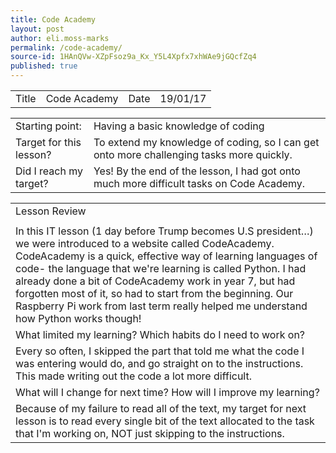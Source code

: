 ```yaml
---
title: Code Academy
layout: post
author: eli.moss-marks
permalink: /code-academy/
source-id: 1HAnQVw-XZpFsoz9a_Kx_Y5L4Xpfx7xhWAe9jGQcfZq4
published: true
---
```

<table>
  <tr>
    <td>Title</td>
    <td>Code Academy</td>
    <td>Date</td>
    <td>19/01/17</td>
  </tr>
</table>


<table>
  <tr>
    <td>Starting point:</td>
    <td>Having a basic knowledge of coding</td>
  </tr>
  <tr>
    <td>Target for this lesson?</td>
    <td>To extend my knowledge of coding, so I can get onto more challenging tasks more quickly.</td>
  </tr>
  <tr>
    <td>Did I reach my target? </td>
    <td>Yes! By the end of the lesson, I had got onto much more difficult tasks on Code Academy.</td>
  </tr>
</table>


<table>
  <tr>
    <td>Lesson Review</td>
  </tr>
  <tr>
    <td></td>
  </tr>
  <tr>
    <td>In this IT lesson (1 day before Trump becomes U.S president…) we were introduced to a website called CodeAcademy. CodeAcademy is a quick, effective way of learning languages of code- the language that we're learning is called Python. I had already done a bit of CodeAcademy work in year 7, but had forgotten most of it, so had to start from the beginning. Our Raspberry Pi work from last term really helped me understand how Python works though!</td>
  </tr>
  <tr>
    <td>What limited my learning? Which habits do I need to work on? </td>
  </tr>
  <tr>
    <td>Every so often, I skipped the part that told me what the code I was entering would do, and go straight on to the instructions. This made writing out the code a lot more difficult.</td>
  </tr>
  <tr>
    <td>What will I change for next time? How will I improve my learning?</td>
  </tr>
  <tr>
    <td>Because of my failure to read all of the text, my target for next lesson is to read every single bit of the text allocated to the task that I'm working on, NOT just skipping to the instructions.</td>
  </tr>
</table>


